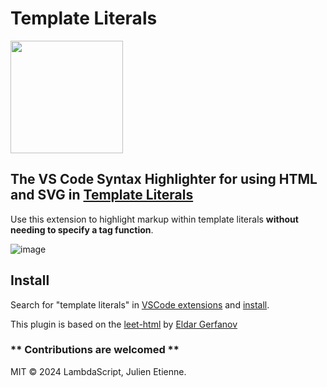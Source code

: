 # Template Literals
<a href="https://github.com/julienetie/lambdascript">
<img src="https://github.com/julienetie/vscode-template-literals/assets/7676299/00517d77-04a1-43ae-adeb-2da75c4291cf" width="180">
</a>

## The VS Code Syntax Highlighter for using HTML and SVG in [Template Literals](https://developer.mozilla.org/en-US/docs/Web/JavaScript/Reference/Template_literals)

Use this extension to highlight markup within template literals **without needing to specify a tag function**.

![image](https://github.com/julienetie/vscode-template-literals/assets/7676299/262d78b3-4381-441c-9803-10fb5adfe340)


## Install
Search for "template literals" in [VSCode extensions](https://marketplace.visualstudio.com/) and [install](https://code.visualstudio.com/learn/get-started/extensions).

This plugin is based on the [leet-html](https://github.com/swindex/leet-html) by [Eldar Gerfanov](https://github.com/swindex)

### ** Contributions are welcomed **

MIT © 2024 LambdaScript, Julien Etienne.
